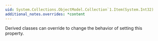 ```yaml
---
uid: System.Collections.ObjectModel.Collection`1.Item(System.Int32)
additional_notes.overrides: *content
---
```


<p>Derived classes can override <xref href="System.Collections.ObjectModel.Collection`1.SetItem(System.Int32,`0)"></xref> to change the behavior of setting this property.</p>


